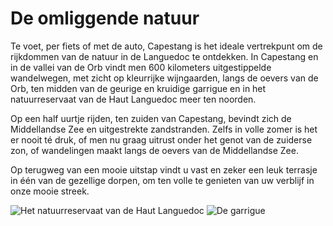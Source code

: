 # De omliggende natuur

Te voet, per fiets of met de auto, Capestang is het ideale vertrekpunt om de rijkdommen van de natuur in de Languedoc te ontdekken. In Capestang en in de vallei van de Orb vindt men 600 kilometers uitgestippelde wandelwegen, met zicht op kleurrijke wijngaarden, langs de oevers van de Orb, ten midden van de geurige en kruidige garrigue en in het natuurreservaat van de Haut Languedoc meer ten noorden. 

Op een half uurtje rijden, ten zuiden van Capestang, bevindt zich de Middellandse Zee en uitgestrekte zandstranden. Zelfs in volle zomer is het er nooit té druk, of men nu graag uitrust onder het genot van de zuiderse zon, of wandelingen maakt langs de oevers van de Middellandse Zee. 

Op terugweg van een mooie uitstap vindt u vast en zeker een leuk terrasje in één van de gezellige dorpen, om ten volle te genieten van uw verblijf in onze mooie streek.

![Het natuurreservaat van de Haut Languedoc](/images/nature.jpg)
![De garrigue](/images/nature-detail.jpg)
